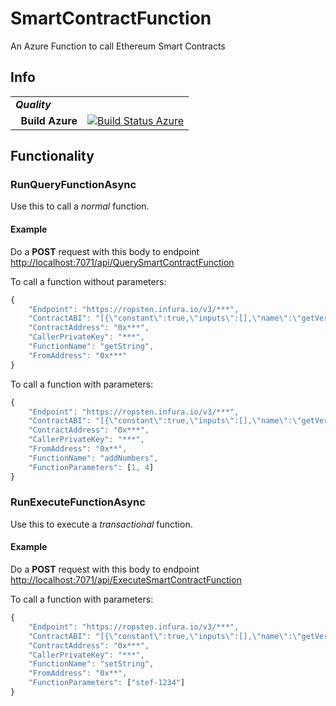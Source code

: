 # SmartContractFunction
An Azure Function to call Ethereum Smart Contracts

## Info
| | |
| --- | --- |
| ***Quality*** | &nbsp; |
| &nbsp;&nbsp;**Build Azure** | [![Build Status Azure](https://stef.visualstudio.com/SmartContractFunction/_apis/build/status/SmartContractFunction)](https://stef.visualstudio.com/SmartContractFunction/_build/latest?definitionId=23) |

## Functionality

### RunQueryFunctionAsync

Use this to call a *normal* function.

#### Example
Do a **POST** request with this body to endpoint <http://localhost:7071/api/QuerySmartContractFunction>

To call a function without parameters:
``` js
{
    "Endpoint": "https://ropsten.infura.io/v3/***",
    "ContractABI": "[{\"constant\":true,\"inputs\":[],\"name\":\"getVersion\",\"outputs\":[{\"name\":\"version\",\"type\":\"int256\"},{\"name\":\"description\",\"type\":\"string\"}],\"payable\":false,\"stateMutability\":\"view\",\"type\":\"function\"},{\"constant\":false,\"inputs\":[{\"name\":\"value\",\"type\":\"uint256\"}],\"name\":\"setNumber\",\"outputs\":[],\"payable\":false,\"stateMutability\":\"nonpayable\",\"type\":\"function\"},{\"constant\":false,\"inputs\":[{\"name\":\"value\",\"type\":\"string\"}],\"name\":\"setString\",\"outputs\":[],\"payable\":false,\"stateMutability\":\"nonpayable\",\"type\":\"function\"},{\"constant\":true,\"inputs\":[],\"name\":\"getString\",\"outputs\":[{\"name\":\"\",\"type\":\"string\"}],\"payable\":false,\"stateMutability\":\"view\",\"type\":\"function\"},{\"constant\":true,\"inputs\":[{\"name\":\"number1\",\"type\":\"uint256\"},{\"name\":\"number2\",\"type\":\"uint256\"}],\"name\":\"addNumbers\",\"outputs\":[{\"name\":\"\",\"type\":\"uint256\"}],\"payable\":false,\"stateMutability\":\"pure\",\"type\":\"function\"},{\"constant\":true,\"inputs\":[],\"name\":\"getNumber\",\"outputs\":[{\"name\":\"\",\"type\":\"uint256\"}],\"payable\":false,\"stateMutability\":\"view\",\"type\":\"function\"},{\"inputs\":[{\"name\":\"version\",\"type\":\"int256\"},{\"name\":\"description\",\"type\":\"string\"}],\"payable\":false,\"stateMutability\":\"nonpayable\",\"type\":\"constructor\"}]",
    "ContractAddress": "0x***",
    "CallerPrivateKey": "***",
    "FunctionName": "getString",
    "FromAddress": "0x***"
}
```

To call a function with parameters:
``` js
{
    "Endpoint": "https://ropsten.infura.io/v3/***",
    "ContractABI": "[{\"constant\":true,\"inputs\":[],\"name\":\"getVersion\",\"outputs\":[{\"name\":\"version\",\"type\":\"int256\"},{\"name\":\"description\",\"type\":\"string\"}],\"payable\":false,\"stateMutability\":\"view\",\"type\":\"function\"},{\"constant\":false,\"inputs\":[{\"name\":\"value\",\"type\":\"uint256\"}],\"name\":\"setNumber\",\"outputs\":[],\"payable\":false,\"stateMutability\":\"nonpayable\",\"type\":\"function\"},{\"constant\":false,\"inputs\":[{\"name\":\"value\",\"type\":\"string\"}],\"name\":\"setString\",\"outputs\":[],\"payable\":false,\"stateMutability\":\"nonpayable\",\"type\":\"function\"},{\"constant\":true,\"inputs\":[],\"name\":\"getString\",\"outputs\":[{\"name\":\"\",\"type\":\"string\"}],\"payable\":false,\"stateMutability\":\"view\",\"type\":\"function\"},{\"constant\":true,\"inputs\":[{\"name\":\"number1\",\"type\":\"uint256\"},{\"name\":\"number2\",\"type\":\"uint256\"}],\"name\":\"addNumbers\",\"outputs\":[{\"name\":\"\",\"type\":\"uint256\"}],\"payable\":false,\"stateMutability\":\"pure\",\"type\":\"function\"},{\"constant\":true,\"inputs\":[],\"name\":\"getNumber\",\"outputs\":[{\"name\":\"\",\"type\":\"uint256\"}],\"payable\":false,\"stateMutability\":\"view\",\"type\":\"function\"},{\"inputs\":[{\"name\":\"version\",\"type\":\"int256\"},{\"name\":\"description\",\"type\":\"string\"}],\"payable\":false,\"stateMutability\":\"nonpayable\",\"type\":\"constructor\"}]",
    "ContractAddress": "0x***",
    "CallerPrivateKey": "***",
    "FromAddress": "0x**",
    "FunctionName": "addNumbers",
    "FunctionParameters": [1, 4]
}
```

### RunExecuteFunctionAsync

Use this to execute a *transactional* function.

#### Example
Do a **POST** request with this body to endpoint <http://localhost:7071/api/ExecuteSmartContractFunction>

To call a function with parameters:
``` js
{
    "Endpoint": "https://ropsten.infura.io/v3/***",
    "ContractABI": "[{\"constant\":true,\"inputs\":[],\"name\":\"getVersion\",\"outputs\":[{\"name\":\"version\",\"type\":\"int256\"},{\"name\":\"description\",\"type\":\"string\"}],\"payable\":false,\"stateMutability\":\"view\",\"type\":\"function\"},{\"constant\":false,\"inputs\":[{\"name\":\"value\",\"type\":\"uint256\"}],\"name\":\"setNumber\",\"outputs\":[],\"payable\":false,\"stateMutability\":\"nonpayable\",\"type\":\"function\"},{\"constant\":false,\"inputs\":[{\"name\":\"value\",\"type\":\"string\"}],\"name\":\"setString\",\"outputs\":[],\"payable\":false,\"stateMutability\":\"nonpayable\",\"type\":\"function\"},{\"constant\":true,\"inputs\":[],\"name\":\"getString\",\"outputs\":[{\"name\":\"\",\"type\":\"string\"}],\"payable\":false,\"stateMutability\":\"view\",\"type\":\"function\"},{\"constant\":true,\"inputs\":[{\"name\":\"number1\",\"type\":\"uint256\"},{\"name\":\"number2\",\"type\":\"uint256\"}],\"name\":\"addNumbers\",\"outputs\":[{\"name\":\"\",\"type\":\"uint256\"}],\"payable\":false,\"stateMutability\":\"pure\",\"type\":\"function\"},{\"constant\":true,\"inputs\":[],\"name\":\"getNumber\",\"outputs\":[{\"name\":\"\",\"type\":\"uint256\"}],\"payable\":false,\"stateMutability\":\"view\",\"type\":\"function\"},{\"inputs\":[{\"name\":\"version\",\"type\":\"int256\"},{\"name\":\"description\",\"type\":\"string\"}],\"payable\":false,\"stateMutability\":\"nonpayable\",\"type\":\"constructor\"}]",
    "ContractAddress": "0x***",
    "CallerPrivateKey": "***",
    "FunctionName": "setString",
    "FromAddress": "0x**",
    "FunctionParameters": ["stef-1234"]
}
```